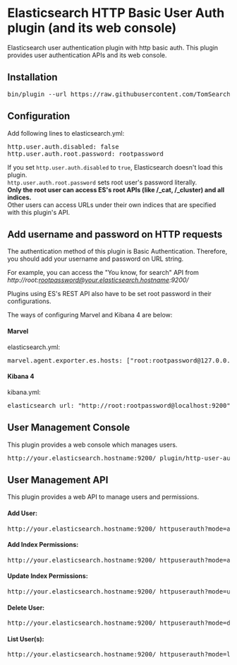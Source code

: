 # Elasticsearch HTTP Basic User Auth plugin (and its web console)

Elasticsearch user authentication plugin with http basic auth.
This plugin provides user authentication APIs and its web console. 

## Installation 
<pre>
bin/plugin --url https://raw.githubusercontent.com/TomSearch/elasticsearch-http-user-auth/master/jar/http-user-auth-plugin-1.0-SNAPSHOT.jar --install http-user-auth-plugin
</pre>

## Configuration
Add following lines to elasticsearch.yml:
<pre>
http.user.auth.disabled: false
http.user.auth.root.password: rootpassword
</pre>

If you set `http.user.auth.disabled` to `true`, Elasticsearch doesn't load this plugin.  
`http.user.auth.root.password` sets root user's password literally.  
**Only the root user can access ES's root APIs (like /_cat, /_cluster) and all indices.**  
Other users can access URLs under their own indices that are specified with this plugin's API.  

## Add username and password on HTTP requests
The authentication method of this plugin is Basic Authentication. Therefore, you should add your username and password on URL string. 

For example, you can access the "You know, for search" API from *http://root:rootpassword@your.elasticsearch.hostname:9200/*

Plugins using ES's REST API also have to be set root password in their configurations.

The ways of configuring Marvel and Kibana 4 are below: 

#### Marvel 
elasticsearch.yml:
<pre>
marvel.agent.exporter.es.hosts: ["root:rootpassword@127.0.0.1:9200"]
</pre>

#### Kibana 4
kibana.yml: 
<pre>
elasticsearch_url: "http://root:rootpassword@localhost:9200"
</pre>


## User Management Console

This plugin provides a web console which manages users. 
<pre>
http://your.elasticsearch.hostname:9200/_plugin/http-user-auth-plugin/index.html
</pre>

## User Management API
This plugin provides a web API to manage users and permissions.

#### Add User:
<pre>
http://your.elasticsearch.hostname:9200/_httpuserauth?mode=adduser&username=admin&password=somepass
</pre>

#### Add Index Permissions:
<pre>
http://your.elasticsearch.hostname:9200/_httpuserauth?mode=addindex&username=admin&password=somepass&index=index*
</pre>

#### Update Index Permissions:
<pre>
http://your.elasticsearch.hostname:9200/_httpuserauth?mode=updateindex&username=admin&index=index*
</pre>

#### Delete User:
<pre>
http://your.elasticsearch.hostname:9200/_httpuserauth?mode=deleteuser&username=admin
</pre>

#### List User(s):
<pre>
http://your.elasticsearch.hostname:9200/_httpuserauth?mode=list
</pre>
